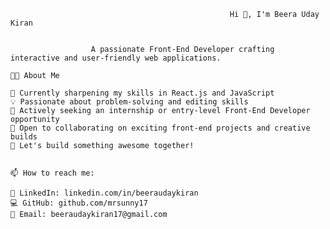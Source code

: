                                                      Hi 👋, I'm Beera Uday Kiran 


                      A passionate Front-End Developer crafting interactive and user-friendly web applications.

    👨‍💻 About Me
  
    🌱 Currently sharpening my skills in React.js and JavaScript  
    💡 Passionate about problem-solving and editing skills
    🎯 Actively seeking an internship or entry-level Front-End Developer opportunity  
    🤝 Open to collaborating on exciting front-end projects and creative builds  
    🚀 Let's build something awesome together!  


    📫 How to reach me:
  
    💼 LinkedIn: linkedin.com/in/beeraudaykiran
    💻 GitHub: github.com/mrsunny17
    📧 Email: beeraudaykiran17@gmail.com

